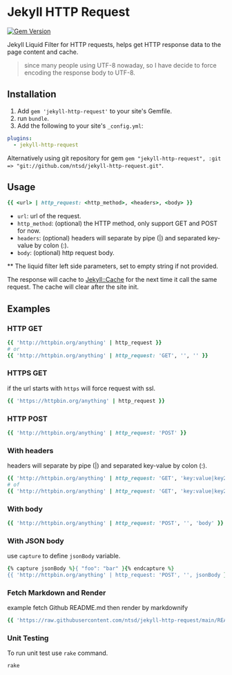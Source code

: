# Jekyll HTTP Request

[![Gem Version](https://img.shields.io/gem/v/jekyll-http-request.svg)](https://rubygems.org/gems/jekyll-http-request)

Jekyll Liquid Filter for HTTP requests, helps get HTTP response data to the page content and cache.

> since many people using UTF-8 nowaday, so I have decide to force encoding the response body to UTF-8.

## Installation

1. Add `gem 'jekyll-http-request'` to your site's Gemfile.
2. run `bundle`.
3. Add the following to your site's `_config.yml`:

```yaml
plugins:
  - jekyll-http-request
```

Alternatively using git repository for gem `gem "jekyll-http-request", :git => "git://github.com/ntsd/jekyll-http-request.git"`.

## Usage

```rb
{{ <url> | http_request: <http_method>, <headers>, <body> }}
```

- `url`: url of the request.
- `http_method`: (optional) the HTTP method, only support GET and POST for now.
- `headers`: (optional) headers will separate by pipe (|) and separated key-value by colon (:).
- `body`: (optional) http request body.

\*\* The liquid filter left side parameters, set to empty string if not provided.

The response will cache to [Jekyll::Cache](https://jekyllrb.com/tutorials/cache-api/) for the next time it call the same request. The cache will clear after the site init.

## Examples

### HTTP GET

```rb
{{ 'http://httpbin.org/anything' | http_request }}
# or
{{ 'http://httpbin.org/anything' | http_request: 'GET', '', '' }}
```

### HTTPS GET

if the url starts with `https` will force request with ssl.

```rb
{{ 'https://httpbin.org/anything' | http_request }}
```

### HTTP POST

```rb
{{ 'http://httpbin.org/anything' | http_request: 'POST' }}
```

### With headers

headers will separate by pipe (|) and separated key-value by colon (:).

```rb
{{ 'http://httpbin.org/anything' | http_request: 'GET', 'key:value|key2:value2' }}
# of
{{ 'http://httpbin.org/anything' | http_request: 'GET', 'key:value|key2:value2', '' }}
```

### With body

```rb
{{ 'http://httpbin.org/anything' | http_request: 'POST', '', 'body' }}
```

### With JSON body

use `capture` to define `jsonBody` variable.

```rb
{% capture jsonBody %}{ "foo": "bar" }{% endcapture %}
{{ 'http://httpbin.org/anything' | http_request: 'POST', '', jsonBody }}
```

### Fetch Markdown and Render

example fetch Github README.md then render by markdownify

```rb
{{ 'https://raw.githubusercontent.com/ntsd/jekyll-http-request/main/README.md' | http_request: 'GET', '', '' | markdownify }}
```

### Unit Testing

To run unit test use `rake` command.

```rb
rake
```
